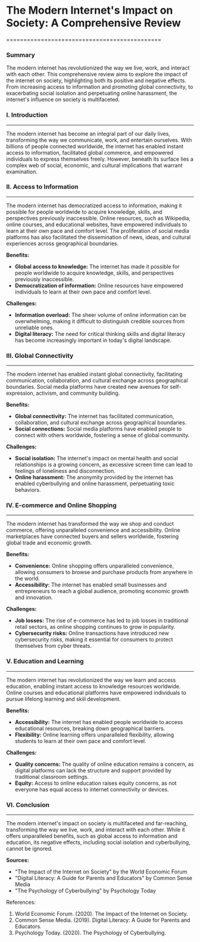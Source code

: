 # The Modern Internet's Impact on Society: A Comprehensive Review
=============================================

### Summary

The modern internet has revolutionized the way we live, work, and interact with each other. This comprehensive review aims to explore the impact of the internet on society, highlighting both its positive and negative effects. From increasing access to information and promoting global connectivity, to exacerbating social isolation and perpetuating online harassment, the internet's influence on society is multifaceted.

### I. Introduction
---------------

The modern internet has become an integral part of our daily lives, transforming the way we communicate, work, and entertain ourselves. With billions of people connected worldwide, the internet has enabled instant access to information, facilitated global commerce, and empowered individuals to express themselves freely. However, beneath its surface lies a complex web of social, economic, and cultural implications that warrant examination.

### II. Access to Information
-------------------------

The modern internet has democratized access to information, making it possible for people worldwide to acquire knowledge, skills, and perspectives previously inaccessible. Online resources, such as Wikipedia, online courses, and educational websites, have empowered individuals to learn at their own pace and comfort level. The proliferation of social media platforms has also facilitated the dissemination of news, ideas, and cultural experiences across geographical boundaries.

**Benefits:**

*   **Global access to knowledge:** The internet has made it possible for people worldwide to acquire knowledge, skills, and perspectives previously inaccessible.
*   **Democratization of information:** Online resources have empowered individuals to learn at their own pace and comfort level.

**Challenges:**

*   **Information overload:** The sheer volume of online information can be overwhelming, making it difficult to distinguish credible sources from unreliable ones.
*   **Digital literacy:** The need for critical thinking skills and digital literacy has become increasingly important in today's digital landscape.

### III. Global Connectivity
-------------------------

The modern internet has enabled instant global connectivity, facilitating communication, collaboration, and cultural exchange across geographical boundaries. Social media platforms have created new avenues for self-expression, activism, and community building.

**Benefits:**

*   **Global connectivity:** The internet has facilitated communication, collaboration, and cultural exchange across geographical boundaries.
*   **Social connections:** Social media platforms have enabled people to connect with others worldwide, fostering a sense of global community.

**Challenges:**

*   **Social isolation:** The internet's impact on mental health and social relationships is a growing concern, as excessive screen time can lead to feelings of loneliness and disconnection.
*   **Online harassment:** The anonymity provided by the internet has enabled cyberbullying and online harassment, perpetuating toxic behaviors.

### IV. E-commerce and Online Shopping
-----------------------------------

The modern internet has transformed the way we shop and conduct commerce, offering unparalleled convenience and accessibility. Online marketplaces have connected buyers and sellers worldwide, fostering global trade and economic growth.

**Benefits:**

*   **Convenience:** Online shopping offers unparalleled convenience, allowing consumers to browse and purchase products from anywhere in the world.
*   **Accessibility:** The internet has enabled small businesses and entrepreneurs to reach a global audience, promoting economic growth and innovation.

**Challenges:**

*   **Job losses:** The rise of e-commerce has led to job losses in traditional retail sectors, as online shopping continues to grow in popularity.
*   **Cybersecurity risks:** Online transactions have introduced new cybersecurity risks, making it essential for consumers to protect themselves from cyber threats.

### V. Education and Learning
---------------------------

The modern internet has revolutionized the way we learn and access education, enabling instant access to knowledge resources worldwide. Online courses and educational platforms have empowered individuals to pursue lifelong learning and skill development.

**Benefits:**

*   **Accessibility:** The internet has enabled people worldwide to access educational resources, breaking down geographical barriers.
*   **Flexibility:** Online learning offers unparalleled flexibility, allowing students to learn at their own pace and comfort level.

**Challenges:**

*   **Quality concerns:** The quality of online education remains a concern, as digital platforms can lack the structure and support provided by traditional classroom settings.
*   **Equity:** Access to online education raises equity concerns, as not everyone has equal access to internet connectivity or devices.

### VI. Conclusion
----------------

The modern internet's impact on society is multifaceted and far-reaching, transforming the way we live, work, and interact with each other. While it offers unparalleled benefits, such as global access to information and education, its negative effects, including social isolation and cyberbullying, cannot be ignored.

**Sources:**

*   "The Impact of the Internet on Society" by the World Economic Forum
*   "Digital Literacy: A Guide for Parents and Educators" by Common Sense Media
*   "The Psychology of Cyberbullying" by Psychology Today

References:

1.  World Economic Forum. (2020). The Impact of the Internet on Society.
2.  Common Sense Media. (2019). Digital Literacy: A Guide for Parents and Educators.
3.  Psychology Today. (2020). The Psychology of Cyberbullying.